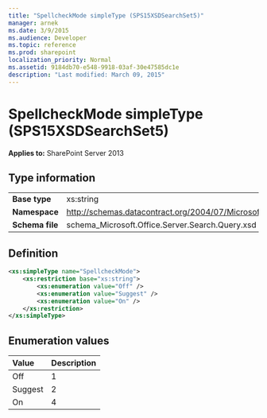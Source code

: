 ```yaml
---
title: "SpellcheckMode simpleType (SPS15XSDSearchSet5)"
manager: arnek
ms.date: 3/9/2015
ms.audience: Developer
ms.topic: reference
ms.prod: sharepoint
localization_priority: Normal
ms.assetid: 9184db70-e548-9918-03af-30e47585dc1e
description: "Last modified: March 09, 2015"
---
```


# SpellcheckMode simpleType (SPS15XSDSearchSet5)

 
  
 **Applies to:** SharePoint Server 2013
  
## Type information

|||
|:-----|:-----|
|**Base type** <br/> |xs:string  <br/> |
|**Namespace** <br/> |http://schemas.datacontract.org/2004/07/Microsoft.Office.Server.Search.Query  <br/> |
|**Schema file** <br/> |schema_Microsoft.Office.Server.Search.Query.xsd  <br/> |
   
## Definition

```XML
<xs:simpleType name="SpellcheckMode">
    <xs:restriction base="xs:string">
        <xs:enumeration value="Off" />
        <xs:enumeration value="Suggest" />
        <xs:enumeration value="On" />
    </xs:restriction>
</xs:simpleType>

```

## Enumeration values

|**Value**|**Description**|
|:-----|:-----|
|Off  <br/> |1  <br/> |
|Suggest  <br/> |2  <br/> |
|On  <br/> |4  <br/> |
   


